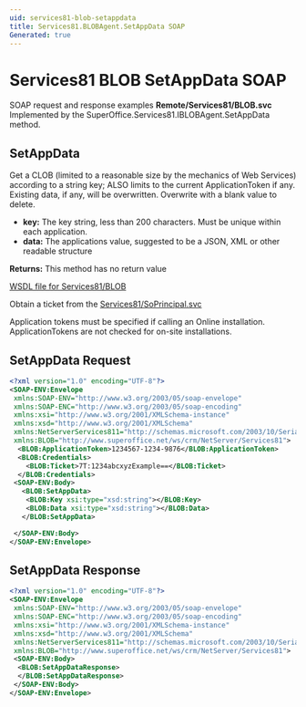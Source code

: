 ```yaml
---
uid: services81-blob-setappdata
title: Services81.BLOBAgent.SetAppData SOAP
Generated: true
---
```


# Services81 BLOB SetAppData SOAP

SOAP request and response examples **Remote/Services81/BLOB.svc**
Implemented by the <see cref="M:SuperOffice.Services81.IBLOBAgent.SetAppData">SuperOffice.Services81.IBLOBAgent.SetAppData</see> method.

## SetAppData

Get a CLOB (limited to a reasonable size by the mechanics of Web Services) according to a string key; ALSO limits to the current ApplicationToken if any. Existing data, if any, will be overwritten. Overwrite with a blank value to delete.

* **key:** The key string, less than 200 characters. Must be unique within each application.
* **data:** The applications value, suggested to be a JSON, XML or other readable structure

**Returns:** This method has no return value


[WSDL file for Services81/BLOB](../Services81-BLOB.md)

Obtain a ticket from the [Services81/SoPrincipal.svc](../SoPrincipal/index.md)

Application tokens must be specified if calling an Online installation. ApplicationTokens are not checked for on-site installations.

## SetAppData Request

```xml
<?xml version="1.0" encoding="UTF-8"?>
<SOAP-ENV:Envelope
 xmlns:SOAP-ENV="http://www.w3.org/2003/05/soap-envelope"
 xmlns:SOAP-ENC="http://www.w3.org/2003/05/soap-encoding"
 xmlns:xsi="http://www.w3.org/2001/XMLSchema-instance"
 xmlns:xsd="http://www.w3.org/2001/XMLSchema"
 xmlns:NetServerServices811="http://schemas.microsoft.com/2003/10/Serialization/"
 xmlns:BLOB="http://www.superoffice.net/ws/crm/NetServer/Services81">
  <BLOB:ApplicationToken>1234567-1234-9876</BLOB:ApplicationToken>
  <BLOB:Credentials>
    <BLOB:Ticket>7T:1234abcxyzExample==</BLOB:Ticket>
  </BLOB:Credentials>
 <SOAP-ENV:Body>
   <BLOB:SetAppData>
    <BLOB:Key xsi:type="xsd:string"></BLOB:Key>
    <BLOB:Data xsi:type="xsd:string"></BLOB:Data>
   </BLOB:SetAppData>

 </SOAP-ENV:Body>
</SOAP-ENV:Envelope>

```


## SetAppData Response

```xml
<?xml version="1.0" encoding="UTF-8"?>
<SOAP-ENV:Envelope
 xmlns:SOAP-ENV="http://www.w3.org/2003/05/soap-envelope"
 xmlns:SOAP-ENC="http://www.w3.org/2003/05/soap-encoding"
 xmlns:xsi="http://www.w3.org/2001/XMLSchema-instance"
 xmlns:xsd="http://www.w3.org/2001/XMLSchema"
 xmlns:NetServerServices811="http://schemas.microsoft.com/2003/10/Serialization/"
 xmlns:BLOB="http://www.superoffice.net/ws/crm/NetServer/Services81">
 <SOAP-ENV:Body>
  <BLOB:SetAppDataResponse>
  </BLOB:SetAppDataResponse>
 </SOAP-ENV:Body>
</SOAP-ENV:Envelope>

```

